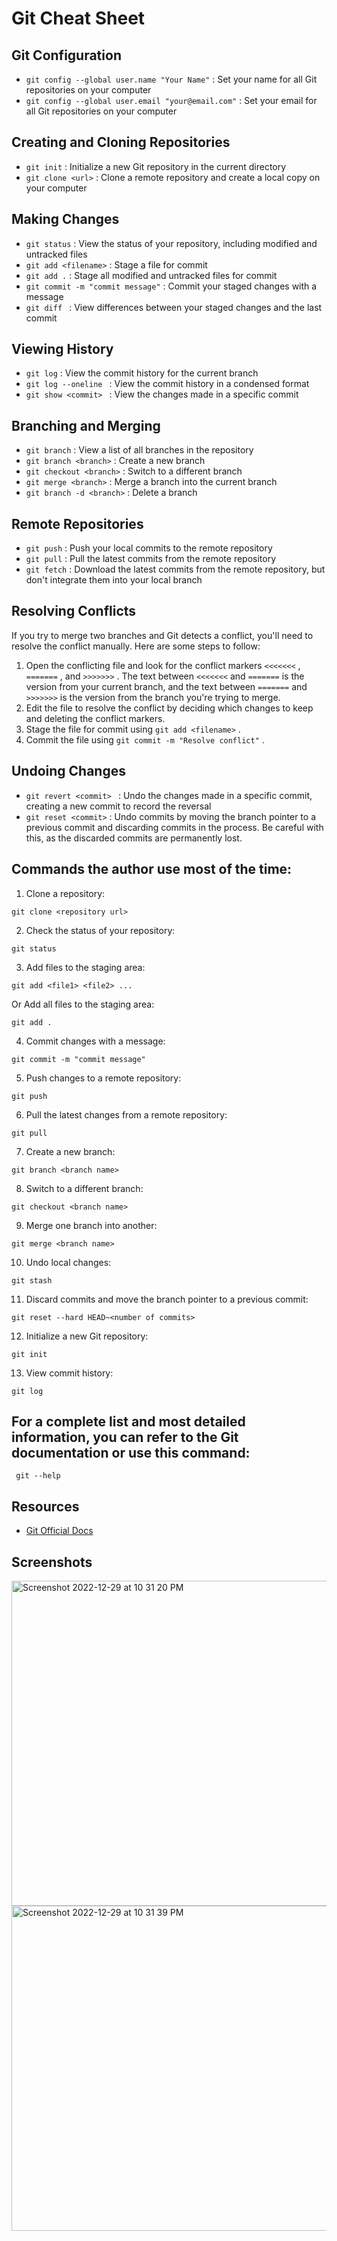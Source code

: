 # Git Cheat Sheet

## Git Configuration

- ``` git config --global user.name "Your Name" ``` : Set your name for all Git repositories on your computer
- ``` git config --global user.email "your@email.com" ``` : Set your email for all Git repositories on your computer

## Creating and Cloning Repositories

- ``` git init ``` : Initialize a new Git repository in the current directory
- ``` git clone <url> ``` : Clone a remote repository and create a local copy on your computer

## Making Changes

- ``` git status ``` : View the status of your repository, including modified and untracked files
- ``` git add <filename> ``` : Stage a file for commit
- ``` git add . ``` : Stage all modified and untracked files for commit
- ``` git commit -m "commit message" ``` : Commit your staged changes with a message
- ```git diff ``` : View differences between your staged changes and the last commit

## Viewing History

- ``` git log ``` : View the commit history for the current branch
- ```git log --oneline ``` : View the commit history in a condensed format
- ```git show <commit> ``` : View the changes made in a specific commit

## Branching and Merging

- ``` git branch ``` : View a list of all branches in the repository
- ``` git branch <branch> ``` : Create a new branch
- ``` git checkout <branch> ``` : Switch to a different branch
- ``` git merge <branch> ``` : Merge a branch into the current branch
- ``` git branch -d <branch> ``` : Delete a branch

## Remote Repositories

- ``` git push ``` : Push your local commits to the remote repository
- ``` git pull ``` : Pull the latest commits from the remote repository
- ``` git fetch ``` : Download the latest commits from the remote repository, but don't integrate them into your local branch

## Resolving Conflicts

If you try to merge two branches and Git detects a conflict, you'll need to resolve the conflict manually. Here are some steps to follow:

1. Open the conflicting file and look for the conflict markers ``` <<<<<<< ``` , ``` ======= ``` , and ``` >>>>>>> ``` . The text between ``` <<<<<<< ``` and ``` ======= ``` is the version from your current branch, and the text between ``` ======= ``` and ``` >>>>>>> ``` is the version from the branch you're trying to merge.
2. Edit the file to resolve the conflict by deciding which changes to keep and deleting the conflict markers.
3. Stage the file for commit using ``` git add <filename> ``` .
4. Commit the file using ``` git commit -m "Resolve conflict" ``` .

## Undoing Changes

- ```git revert <commit> ``` : Undo the changes made in a specific commit, creating a new commit to record the reversal
- ``` git reset <commit> ``` : Undo commits by moving the branch pointer to a previous commit and discarding commits in the process. Be careful with this, as the discarded commits are permanently lost.

## Commands the author use most of the time: 

1. Clone a repository:

``` git clone <repository url> ```

2. Check the status of your repository:

``` git status ```

3. Add files to the staging area:

``` git add <file1> <file2> ... ```

Or Add all files to the staging area:

``` git add . ```

4. Commit changes with a message:

``` git commit -m "commit message" ```

5. Push changes to a remote repository:

``` git push ```

6. Pull the latest changes from a remote repository:

``` git pull ```

7. Create a new branch:

``` git branch <branch name> ```

8. Switch to a different branch:

``` git checkout <branch name> ```

9. Merge one branch into another:

``` git merge <branch name> ```

10. Undo local changes:

``` git stash ```

11. Discard commits and move the branch pointer to a previous commit:

``` git reset --hard HEAD~<number of commits> ```

12. Initialize a new Git repository:

``` git init ```

13. View commit history:

``` git log ```

## For a complete list and most detailed information, you can refer to the Git documentation or use this command:

``` git --help```

## Resources

- [Git Official Docs](https://git-scm.com/docs)

## Screenshots

<img width="520" alt="Screenshot 2022-12-29 at 10 31 20 PM" src="https://user-images.githubusercontent.com/89284873/210034676-eb993e9d-11fc-46a8-b4ff-263f483f9cfa.png">

<img width="520" alt="Screenshot 2022-12-29 at 10 31 39 PM" src="https://user-images.githubusercontent.com/89284873/210034693-1603e926-4996-4588-8934-635a7f2d48c7.png">
